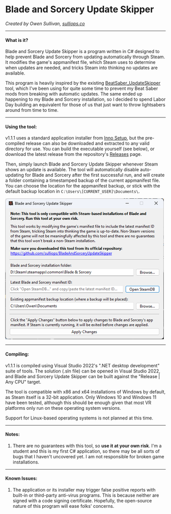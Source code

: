 # Blade and Sorcery Update Skipper

*Created by Owen Sullivan, [sulliops.co](https://sulliops.co)*

----

#### What is it?

Blade and Sorcery Update Skipper is a program written in C# designed to help prevent Blade and Sorcery from updating automatically through Steam. It modifies the game's appmanifest file, which Steam uses to determine when updates are needed, and tricks Steam into thinking no updates are available.

This program is heavily inspired by the existing [BeatSaber_UpdateSkipper](https://github.com/kinsi55/BeatSaber_UpdateSkipper) tool, which I've been using for quite some time to prevent my Beat Saber mods from breaking with automatic updates. The same ended up happening to my Blade and Sorcery installation, so I decided to spend Labor Day building an equivalent for those of us that just want to throw lightsabers around from time to time.

----

#### Using the tool:

v1.1.1 uses a standard application installer from [Inno Setup](https://jrsoftware.org/isinfo.php), but the pre-compiled release can also be downloaded and extracted to any valid directory for use. You can build the executable yourself (see below), or download the latest release from the repository's [Releases](https://github.com/sulliops/BladeAndSorceryUpdateSkipper/releases) page.

Then, simply launch Blade and Sorcery Update Skipper whenever Steam shows an update is available. The tool will automatically disable auto-updating for Blade and Sorcery after the first successful run, and will create a folder containing a timestamped backup of the current appmanifest file. You can choose the location for the appmanifest backup, or stick with the default backup location in `C:\Users\[CURRENT_USER]\Documents\`.

![Application screenshot](./Screenshot.png "Application screenshot")

----

#### Compiling:

v1.1.1 is compiled using Visual Studio 2022's ".NET desktop development" suite of tools. The solution (.sln file) can be opened in Visual Studio 2022, and Blade and Sorcery Update Skipper can be built against the "Release | Any CPU" target.

The tool is compatible with x86 and x64 installations of Windows by default, as Steam itself is a 32-bit application. Only Windows 10 and Windows 11 have been tested, although this should be enough given that most VR platforms only run on these operating system versions.

Support for Linux-based operating systems is not planned at this time.

----

#### Notes:

1. There are no guarantees with this tool, so **use it at your own risk**. I'm a student and this is my first C# application, so there may be all sorts of bugs that I haven't uncovered yet. I am not responsible for broken game installations.

----

#### Known Issues:

1. The application or its installer may trigger false positive reports with built-in or third-party anti-virus programs. This is because neither are signed with a code signing certificate. Hopefully, the open-source nature of this program will ease folks' concerns.
